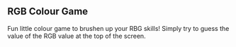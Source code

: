 ## RGB Colour Game

Fun little colour game to brushen up your RBG skills! Simply try to guess the value of the RGB value at the top of the screen.
